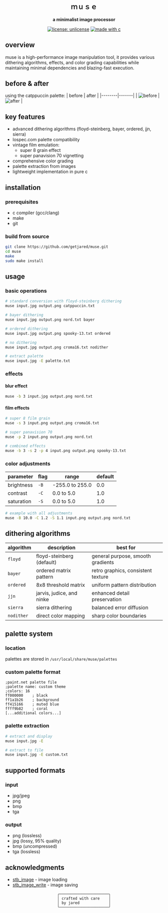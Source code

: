 <div align="center">

## ｍｕｓｅ
**a minimalist image processor**

[![license: unlicense](https://img.shields.io/badge/license-unlicense-pink.svg)](http://unlicense.org/)
[![made with c](https://img.shields.io/badge/made%20with-c-purple.svg)](https://en.wikipedia.org/wiki/C_(programming_language))

</div>

## overview
muse is a high-performance image manipulation tool, it provides various dithering algorithms, effects, and color grading capabilities while maintaining minimal dependencies and blazing-fast execution.

## before & after
using the catppuccin palette:
| before | after |
|--------|-------|
| ![before](https://i.imgur.com/fkzmPtQ.jpg) | ![after](https://i.imgur.com/tkTjHtR.png) |


## key features
- advanced dithering algorithms (floyd-steinberg, bayer, ordered, jjn, sierra)
- lospec.com palette compatibility
- vintage film emulation:
  - super 8 grain effect
  - super panavision 70 vignetting
- comprehensive color grading
- palette extraction from images
- lightweight implementation in pure c

## installation

### prerequisites
- c compiler (gcc/clang)
- make
- git

### build from source
```bash
git clone https://github.com/getjared/muse.git
cd muse
make
sudo make install
```

## usage

### basic operations
```bash
# standard conversion with floyd-steinberg dithering
muse input.jpg output.png catppuccin.txt

# bayer dithering
muse input.jpg output.png nord.txt bayer

# ordered dithering
muse input.jpg output.png spooky-13.txt ordered

# no dithering
muse input.jpg output.png croma16.txt nodither

# extract palette
muse input.jpg -E palette.txt
```

### effects

#### blur effect
```bash
muse -b 3 input.jpg output.png nord.txt
```

#### film effects
```bash
# super 8 film grain
muse -s 3 input.png output.png croma16.txt

# super panavision 70
muse -p 2 input.png output.png nord.txt

# combined effects
muse -b 3 -s 2 -p 4 input.png output.png spooky-13.txt
```

### color adjustments

| parameter | flag | range | default |
|-----------|------|-------|---------|
| brightness | `-B` | -255.0 to 255.0 | 0.0 |
| contrast | `-C` | 0.0 to 5.0 | 1.0 |
| saturation | `-S` | 0.0 to 5.0 | 1.0 |

```bash
# example with all adjustments
muse -B 10.0 -C 1.2 -S 1.1 input.png output.png nord.txt
```

## dithering algorithms

| algorithm | description | best for |
|-----------|-------------|-----------|
| `floyd` | floyd-steinberg (default) | general purpose, smooth gradients |
| `bayer` | ordered matrix pattern | retro graphics, consistent texture |
| `ordered` | 8x8 threshold matrix | uniform pattern distribution |
| `jjn` | jarvis, judice, and ninke | enhanced detail preservation |
| `sierra` | sierra dithering | balanced error diffusion |
| `nodither` | direct color mapping | sharp color boundaries |

## palette system

### location
palettes are stored in `/usr/local/share/muse/palettes`

### custom palette format
```text
;paint.net palette file
;palette name: custom theme
;colors: 16
ff000000    ; black
ff1a1b26    ; background
ff415166    ; muted blue
ffff9b82    ; coral
[...additional colors...]
```

### palette extraction
```bash
# extract and display
muse input.jpg -E

# extract to file
muse input.jpg -E custom.txt
```

## supported formats

### input
- jpg/jpeg
- png
- bmp
- tga

### output
- png (lossless)
- jpg (lossy, 95% quality)
- bmp (uncompressed)
- tga (lossless)

## acknowledgments
- [stb_image](https://github.com/nothings/stb/blob/master/stb_image.h) - image loading
- [stb_image_write](https://github.com/nothings/stb/blob/master/stb_image_write.h) - image saving

<div align="center">

```ascii
╭──────────────────────╮
│ crafted with care    │
│ by jared             │
╰──────────────────────╯
```

</div>
